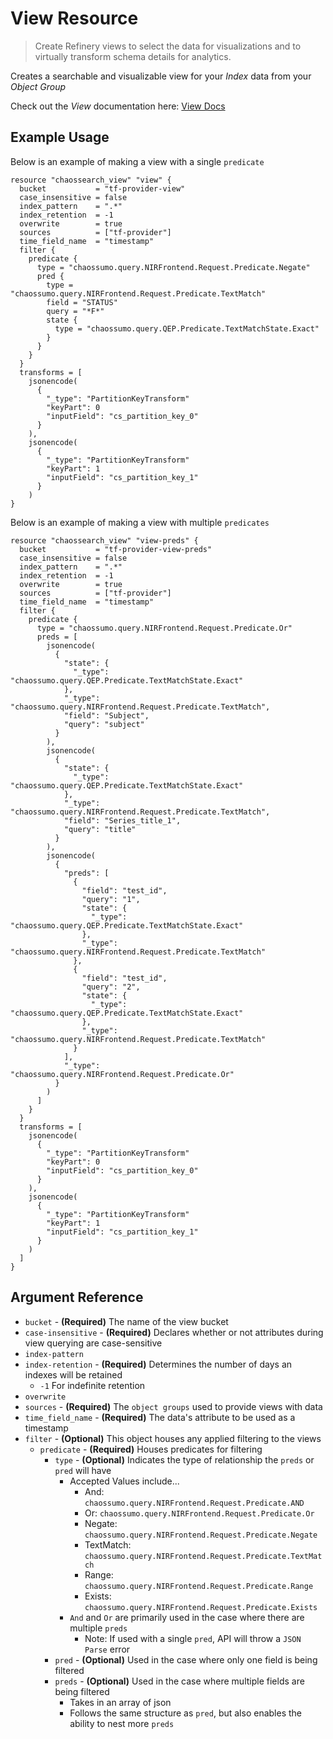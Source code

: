 # View Resource

> Create Refinery views to select the data for visualizations and to virtually transform schema details for analytics.

Creates a searchable and visualizable view for your _Index_ data from your _Object Group_

Check out the _View_ documentation here: [View Docs](https://docs.chaossearch.io/docs/refinery-index-views)

## Example Usage

Below is an example of making a view with a single `predicate`
```hcl
resource "chaossearch_view" "view" {
  bucket           = "tf-provider-view"
  case_insensitive = false
  index_pattern    = ".*"
  index_retention  = -1
  overwrite        = true
  sources          = ["tf-provider"]
  time_field_name  = "timestamp"
  filter {
    predicate {
      type = "chaossumo.query.NIRFrontend.Request.Predicate.Negate"
      pred {
        type = "chaossumo.query.NIRFrontend.Request.Predicate.TextMatch"
        field = "STATUS"
        query = "*F*"
        state {
          type = "chaossumo.query.QEP.Predicate.TextMatchState.Exact"
        }
      }
    }
  }
  transforms = [
    jsonencode(
      {
        "_type": "PartitionKeyTransform"
        "keyPart": 0
        "inputField": "cs_partition_key_0"
      }
    ),
    jsonencode(
      {
        "_type": "PartitionKeyTransform"
        "keyPart": 1
        "inputField": "cs_partition_key_1"
      }
    )
}
```

Below is an example of making a view with multiple `predicates`
```hcl
resource "chaossearch_view" "view-preds" {
  bucket           = "tf-provider-view-preds"
  case_insensitive = false
  index_pattern    = ".*"
  index_retention  = -1
  overwrite        = true
  sources          = ["tf-provider"]
  time_field_name  = "timestamp"
  filter {
    predicate {
      type = "chaossumo.query.NIRFrontend.Request.Predicate.Or"
      preds = [
        jsonencode(
          {
            "state": {
              "_type": "chaossumo.query.QEP.Predicate.TextMatchState.Exact"
            },
            "_type": "chaossumo.query.NIRFrontend.Request.Predicate.TextMatch",
            "field": "Subject",
            "query": "subject"
          }
        ),
        jsonencode(
          {
            "state": {
              "_type": "chaossumo.query.QEP.Predicate.TextMatchState.Exact"
            },
            "_type": "chaossumo.query.NIRFrontend.Request.Predicate.TextMatch",
            "field": "Series_title_1",
            "query": "title"
          }
        ),
        jsonencode(
          {
            "preds": [
              {
                "field": "test_id",
                "query": "1",
                "state": {
                  "_type": "chaossumo.query.QEP.Predicate.TextMatchState.Exact"
                },
                "_type": "chaossumo.query.NIRFrontend.Request.Predicate.TextMatch"
              },
              {
                "field": "test_id",
                "query": "2",
                "state": {
                  "_type": "chaossumo.query.QEP.Predicate.TextMatchState.Exact"
                },
                "_type": "chaossumo.query.NIRFrontend.Request.Predicate.TextMatch"
              }
            ],
            "_type": "chaossumo.query.NIRFrontend.Request.Predicate.Or"
          }
        )
      ]
    }
  }
  transforms = [
    jsonencode(
      {
        "_type": "PartitionKeyTransform"
        "keyPart": 0
        "inputField": "cs_partition_key_0"
      }
    ),
    jsonencode(
      {
        "_type": "PartitionKeyTransform"
        "keyPart": 1
        "inputField": "cs_partition_key_1"
      }
    )
  ]
}
```

## Argument Reference
* `bucket` - **(Required)** The name of the view bucket
* `case-insensitive` - **(Required)** Declares whether or not attributes during view querying are case-sensitive
* `index-pattern`
* `index-retention` - **(Required)** Determines the number of days an indexes will be retained
  * `-1` For indefinite retention
* `overwrite`
* `sources` - **(Required)** The `object groups` used to provide views with data
* `time_field_name` - **(Required)** The data's attribute to be used as a timestamp
* `filter` - **(Optional)** This object houses any applied filtering to the views
  * `predicate` - **(Required)** Houses predicates for filtering
    * `type` - **(Optional)** Indicates the type of relationship the `preds` or `pred` will have
      * Accepted Values include... 
        * And: `chaossumo.query.NIRFrontend.Request.Predicate.AND`
        * Or: `chaossumo.query.NIRFrontend.Request.Predicate.Or`
        * Negate: `chaossumo.query.NIRFrontend.Request.Predicate.Negate`
        * TextMatch: `chaossumo.query.NIRFrontend.Request.Predicate.TextMatch`
        * Range: `chaossumo.query.NIRFrontend.Request.Predicate.Range`
        * Exists: `chaossumo.query.NIRFrontend.Request.Predicate.Exists`
      * `And` and `Or` are primarily used in the case where there are multiple `preds`
        * Note: If used with a single `pred`, API will throw a `JSON Parse` error
    * `pred` - **(Optional)** Used in the case where only one field is being filtered
    * `preds` - **(Optional)** Used in the case where multiple fields are being filtered
      * Takes in an array of json
      * Follows the same structure as `pred`, but also enables the ability to nest more `preds`